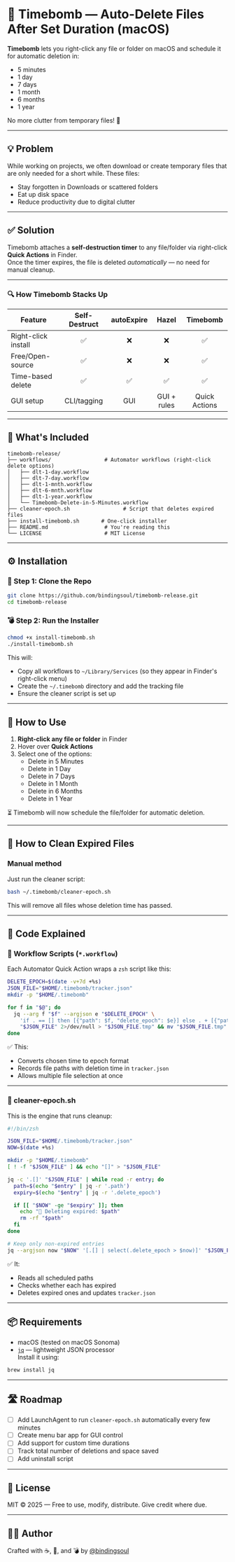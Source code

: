 # 🧨 Timebomb — Auto-Delete Files After Set Duration (macOS)

**Timebomb** lets you right-click any file or folder on macOS and schedule it for automatic deletion in:
- 5 minutes
- 1 day
- 7 days
- 1 month
- 6 months
- 1 year

No more clutter from temporary files! 🧹

---

## 💡 Problem

While working on projects, we often download or create temporary files that are only needed for a short while. These files:
- Stay forgotten in Downloads or scattered folders
- Eat up disk space
- Reduce productivity due to digital clutter

---

## ✅ Solution

Timebomb attaches a **self-destruction timer** to any file/folder via right-click **Quick Actions** in Finder.  
Once the timer expires, the file is deleted *automatically* — no need for manual cleanup.

---

### 🔍 How Timebomb Stacks Up

| Feature              | Self-Destruct | autoExpire | Hazel | Timebomb |
|----------------------|:-------------:|:----------:|:-----:|:--------:|
| Right-click install  | ✅            | ❌         | ❌    | ✅       |
| Free/Open-source     | ✅            | ❌         | ❌    | ✅       |
| Time-based delete    | ✅            | ✅         | ✅    | ✅       |
| GUI setup            | CLI/tagging   | GUI        | GUI + rules | Quick Actions |

---

## 📁 What's Included

```
timebomb-release/
├── workflows/                 # Automator workflows (right-click delete options)
│   ├── dlt-1-day.workflow
│   ├── dlt-7-day.workflow
│   ├── dlt-1-mnth.workflow
│   ├── dlt-6-mnth.workflow
│   ├── dlt-1-year.workflow
│   └── Timebomb-Delete-in-5-Minutes.workflow
├── cleaner-epoch.sh                 # Script that deletes expired files
├── install-timebomb.sh       # One-click installer
├── README.md                  # You're reading this
└── LICENSE                    # MIT License
```

---

## ⚙️ Installation

### 🧾 Step 1: Clone the Repo

```bash
git clone https://github.com/bindingsoul/timebomb-release.git
cd timebomb-release
```

### 💣 Step 2: Run the Installer

```bash
chmod +x install-timebomb.sh
./install-timebomb.sh
```

This will:
- Copy all workflows to `~/Library/Services` (so they appear in Finder's right-click menu)
- Create the `~/.timebomb` directory and add the tracking file
- Ensure the cleaner script is set up

---

## 🧽 How to Use

1. **Right-click any file or folder** in Finder  
2. Hover over **Quick Actions**  
3. Select one of the options:
   - Delete in 5 Minutes
   - Delete in 1 Day
   - Delete in 7 Days
   - Delete in 1 Month
   - Delete in 6 Months
   - Delete in 1 Year

⏳ Timebomb will now schedule the file/folder for automatic deletion.

---

## 🧹 How to Clean Expired Files

### Manual method

Just run the cleaner script:

```bash
bash ~/.timebomb/cleaner-epoch.sh
```

This will remove all files whose deletion time has passed.

---

## 🧠 Code Explained

### 🧨 Workflow Scripts (`*.workflow`)

Each Automator Quick Action wraps a `zsh` script like this:

```zsh
DELETE_EPOCH=$(date -v+7d +%s)
JSON_FILE="$HOME/.timebomb/tracker.json"
mkdir -p "$HOME/.timebomb"

for f in "$@"; do
  jq --arg f "$f" --argjson e "$DELETE_EPOCH" \
    'if . == [] then [{"path": $f, "delete_epoch": $e}] else . + [{"path": $f, "delete_epoch": $e}] end' \
    "$JSON_FILE" 2>/dev/null > "$JSON_FILE.tmp" && mv "$JSON_FILE.tmp" "$JSON_FILE"
done
```

✅ This:
- Converts chosen time to epoch format
- Records file paths with deletion time in `tracker.json`
- Allows multiple file selection at once

---

### 🧼 cleaner-epoch.sh

This is the engine that runs cleanup:

```zsh
#!/bin/zsh

JSON_FILE="$HOME/.timebomb/tracker.json"
NOW=$(date +%s)

mkdir -p "$HOME/.timebomb"
[ ! -f "$JSON_FILE" ] && echo "[]" > "$JSON_FILE"

jq -c '.[]' "$JSON_FILE" | while read -r entry; do
  path=$(echo "$entry" | jq -r '.path')
  expiry=$(echo "$entry" | jq -r '.delete_epoch')

  if [[ "$NOW" -ge "$expiry" ]]; then
    echo "🧹 Deleting expired: $path"
    rm -rf "$path"
  fi
done

# Keep only non-expired entries
jq --argjson now "$NOW" '[.[] | select(.delete_epoch > $now)]' "$JSON_FILE" > "$JSON_FILE.tmp" && mv "$JSON_FILE.tmp" "$JSON_FILE"
```

✅ It:
- Reads all scheduled paths
- Checks whether each has expired
- Deletes expired ones and updates `tracker.json`

---

## 📦 Requirements

- macOS (tested on macOS Sonoma)
- [`jq`](https://stedolan.github.io/jq/) — lightweight JSON processor  
Install it using:

```bash
brew install jq
```

---

## 🛣️ Roadmap

- [ ] Add LaunchAgent to run `cleaner-epoch.sh` automatically every few minutes
- [ ] Create menu bar app for GUI control
- [ ] Add support for custom time durations
- [ ] Track total number of deletions and space saved
- [ ] Add uninstall script

---

## 🪪 License

MIT © 2025 — Free to use, modify, distribute. Give credit where due.

---

## 👨‍💻 Author

Crafted with ☕️, 🧠, and 💣 by [@bindingsoul](https://github.com/bindingsoul)
